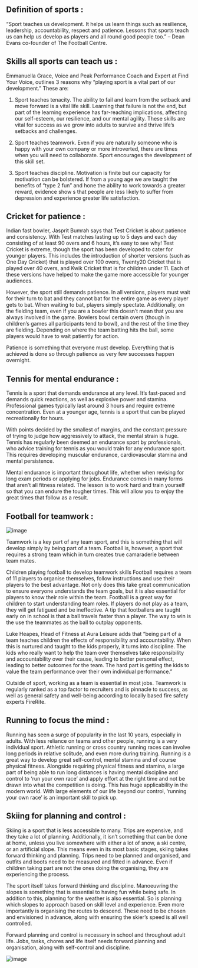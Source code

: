 ## Definition of sports :

“Sport teaches us development. It helps us learn things such as resilience, leadership, accountability, respect and patience. Lessons that sports teach us can help us develop as players and all round good people too.” – Dean Evans co-founder of The Football Centre.

## Skills all sports can teach us :

Emmanuella Grace, Voice and Peak Performance Coach and Expert at Find Your Voice, outlines 3 reasons why “playing sport is a vital part of our development.” These are:

1. Sport teaches tenacity. The ability to fail and learn from the setback and move forward is a vital life skill. Learning that failure is not the end, but part of the learning experience has far-reaching implications, affecting our self-esteem, our resilience, and our mental agility. These skills are vital for success as we grow into adults to survive and thrive life’s setbacks and challenges.

2. Sport teaches teamwork. Even if you are naturally someone who is happy with your own company or more introverted, there are times when you will need to collaborate. Sport encourages the development of this skill set.

3. Sport teaches discipline. Motivation is finite but our capacity for motivation can be bolstered. If from a young age we are taught the benefits of “type 2 fun” and hone the ability to work towards a greater reward, evidence show s that people are less likely to suffer from depression and experience greater life satisfaction.

## Cricket for patience :

Indian fast bowler, Jasprit Bumrah says that Test Cricket is about patience and consistency. With Test  matches lasting up to 5 days and each day consisting of at least 90 overs and 6 hours, it’s easy to see why! Test Cricket is extreme, though the sport has been developed to cater for younger players. This includes the introduction of shorter versions (such as One Day Cricket) that is played over 100 overs, Twenty20 Cricket that is played over 40 overs, and Kwik Cricket that is for children under 11. Each of these versions have helped to make the game more accessible for younger audiences.

However, the sport still demands patience. In all versions, players must wait for their turn to bat and they cannot bat for the entire game as every player gets to bat. When waiting to bat, players simply spectate. Additionally, on the fielding team, even if you are a bowler this doesn’t mean that you are always involved in the game. Bowlers bowl certain overs (though in children’s games all participants tend to bowl), and the rest of the time they are fielding. Depending on where the team batting hits the ball, some players would have to wait patiently for action.

Patience is something that everyone must develop. Everything that is achieved is done so through patience as very few successes happen overnight.

## Tennis for mental endurance :

Tennis is a sport that demands endurance at any level. It’s fast-paced and demands quick reactions, as well as explosive power and stamina. Professional games typically last around 3 hours and require extreme concentration. Even at a younger age, tennis is a sport that can be played recreationally for hours.

With points decided by the smallest of margins, and the constant pressure of trying to judge how aggressively to attack, the mental strain is huge.  Tennis has regularly been deemed an endurance sport by professionals, who advice training for tennis as you would train for any endurance sport. This requires developing muscular endurance, cardiovascular stamina and mental persistence.

Mental endurance is important throughout life, whether when revising for long exam periods or applying for jobs. Endurance comes in many forms that aren’t all fitness related. The lesson is to work hard and train yourself so that you can endure the tougher times. This will allow you to enjoy the great times that follow as a result.

## Football for teamwork :
![image](https://user-images.githubusercontent.com/90129737/137617353-04b5acb1-30ef-482f-a276-2ccf6d271e2b.png)


Teamwork is a key part of any team sport, and this is something that will develop simply by being part of a team. Football is, however, a sport that requires a strong team which in turn creates true camaraderie between team mates.

Children playing football to develop teamwork skills
Football requires a team of 11 players to organise themselves, follow instructions and use their players to the best advantage. Not only does this take great communication to ensure everyone understands the team goals, but it is also essential for players to know their role within the team. Football is a great way for children to start understanding team roles.  If players do not play as a team, they will get fatigued and be ineffective. A tip that footballers are taught early on in school is that a ball travels faster than a player. The way to win is the use the teammates as the ball to outplay opponents.

Luke Heapes, Head of Fitness at Aura Leisure adds that “being part of a team teaches children the effects of responsibility and accountability. When this is nurtured and taught to the kids properly, it turns into discipline. The kids who really want to help the team over themselves take responsibility and accountability over their cause, leading to better personal effect, leading to better outcomes for the team. The hard part is getting the kids to value the team performance over their own individual performance.”

Outside of sport, working as a team is essential in most jobs. Teamwork is regularly ranked as a top factor to recruiters and is pinnacle to success, as well as general safety and well-being according to locally based fire safety experts FireRite.
 
 
## Running to focus the mind :

Running has seen a surge of popularity in the last 10 years, especially in adults.  With less reliance on teams and other people, running is a very individual sport. Athletic running or cross country running races can involve long periods in relative solitude, and even more during training.
Running is a great way to develop great self-control, mental stamina and of course physical fitness. Alongside requiring physical fitness and stamina, a large part of being able to run long distances is having mental discipline and control to ‘run your own race’ and apply effort at the right time and not be drawn into what the competition is doing. This has huge applicability in the modern world.  With large elements of our life beyond our control, ‘running your own race’ is an important skill to pick up. 

## Skiing for planning and control :

Skiing is a sport that is less accessible to many. Trips are expensive, and they take a lot of planning. Additionally, it isn’t something that can be done at home, unless you live somewhere with either a lot of snow, a ski centre, or an artificial slope. This means even in its most basic stages, skiing takes forward thinking and planning. Trips need to be planned and organised, and outfits and boots need to be measured and fitted in advance. Even if children taking part are not the ones doing the organising, they are experiencing the process.

The sport itself takes forward thinking and discipline. Manoeuvring the slopes is something that is essential to having fun while being safe. In addition to this, planning for the weather is also essential. So is planning which slopes to approach based on skill level and experience. Even more importantly is organising the routes to descend. These need to be chosen and envisioned in advance, along with ensuring the skier’s speed is all well controlled.

Forward planning and control is necessary in school and throughout adult life. Jobs, tasks, chores and life itself needs forward planning and organisation, along with self-control and discipline.

![image](https://user-images.githubusercontent.com/90129737/137617408-c20f0daa-11ac-4633-87aa-acec6a71f116.png)


